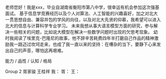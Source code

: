 老师您好！我是xxx，毕业自湖南省衡阳市第八中学，很幸运有机会参加这次强基面试。
基于信息学竞赛经历以及个人对算法、人工智能的兴趣喜好，加之对北大一贯思想自由、兼容并包的学风的向往，以及对北大先贤的仰慕，我希望可以进入北大的信息与计算科学专业学习。
未来我想从事大语言模型方面的研究，参与解决一些相关的问题，比如说大模型在解决一些数学问题时出现的欠思考现象。
幼时我阅读了埃里克-巴隆尼的故事，他不辞辛苦耗费四年半打磨自己作品的精神激励我一路迈过坎坷走来，也成了我一直以来的坚持：在嘈杂的当下，要静下心来发出自己的声音，哪怕这再艰难。


能力 / 品性 / 认知 / 格局

Group 2 胥家骏 王桂祥
我：
胥：
王：